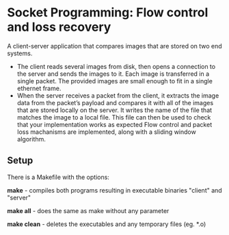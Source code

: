 # Socket Programming: Flow control and loss recovery
A client-server application that compares images that are stored on two end systems.
- The client reads several images from disk, then opens a connection to the server and sends the images to it. Each image is transferred in a single packet. The provided images are small enough to fit in a single ethernet frame.
- When the server receives a packet from the client, it extracts the image data from the packet’s payload and compares it with all of the images that are stored locally on the server. It writes the name of the file that matches the image to a local file. This file can then be used to check that your implementation works as expected
Flow control and packet loss machanisms are implemented, along with a sliding window algorithm. 

## Setup
There is a Makefile with the options:

**make** - compiles both programs resulting in executable binaries "client" and "server"

**make all** - does the same as make without any parameter

**make clean** - deletes the executables and any temporary files (eg. *.o)
